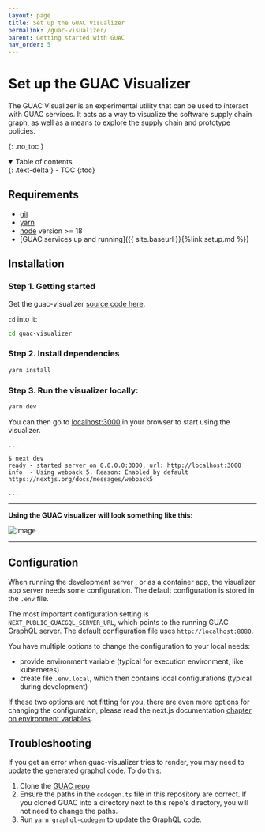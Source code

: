 ```yaml
---
layout: page
title: Set up the GUAC Visualizer
permalink: /guac-visualizer/
parent: Getting started with GUAC
nav_order: 5
---
```


# Set up the GUAC Visualizer

The GUAC Visualizer is an experimental utility that can be used to interact with
GUAC services. It acts as a way to visualize the software supply chain graph, as
well as a means to explore the supply chain and prototype policies.

{: .no_toc }

<details open markdown="block">
  <summary>
    Table of contents
  </summary>
  {: .text-delta }
- TOC
{:toc}
</details>

## Requirements

- [git](https://git-scm.com/downloads)
- [yarn](https://classic.yarnpkg.com/lang/en/docs/install/#mac-stable)
- [node](https://docs.npmjs.com/downloading-and-installing-node-js-and-npm)
  version >= 18
- [GUAC services up and running]({{
  site.baseurl }}{%link setup.md %})

## Installation

### Step 1. Getting started

Get the guac-visualizer
[source code here](https://github.com/guacsec/guac-visualizer/releases/latest).

`cd` into it:

```bash
cd guac-visualizer
```

### Step 2. Install dependencies

```bash
yarn install
```

### Step 3. Run the visualizer locally:

```bash
yarn dev
```

You can then go to [localhost:3000](http://localhost:3000) in your browser to
start using the visualizer.

```
...

$ next dev
ready - started server on 0.0.0.0:3000, url: http://localhost:3000
info  - Using webpack 5. Reason: Enabled by default https://nextjs.org/docs/messages/webpack5

...
```

<hr />

**Using the GUAC visualizer will look something like this:**

![image](https://github.com/guacsec/guac-visualizer/assets/68356865/420c523e-9774-4a4f-82c1-b7e1d29ba9ac)

<hr />

## Configuration

When running the development server , or as a container app, the visualizer app
server needs some configuration. The default configuration is stored in the
`.env` file.

The most important configuration setting is `NEXT_PUBLIC_GUACGQL_SERVER_URL`,
which points to the running GUAC GraphQL server. The default configuration file
uses `http://localhost:8080`.

You have multiple options to change the configuration to your local needs:

- provide environment variable (typical for execution environment, like
  kubernetes)
- create file `.env.local`, which then contains local configurations (typical
  during development)

If these two options are not fitting for you, there are even more options for
changing the configuration, please read the next.js documentation
[chapter on environment variables](https://nextjs.org/docs/app/building-your-application/configuring/environment-variables).

## Troubleshooting

If you get an error when guac-visualizer tries to render, you may need to update
the generated graphql code. To do this:

1. Clone the [GUAC repo](https://github.com/guacsec/guac)
2. Ensure the paths in the `codegen.ts` file in this repository are correct. If
   you cloned GUAC into a directory next to this repo's directory, you will not
   need to change the paths.
3. Run `yarn graphql-codegen` to update the GraphQL code.
